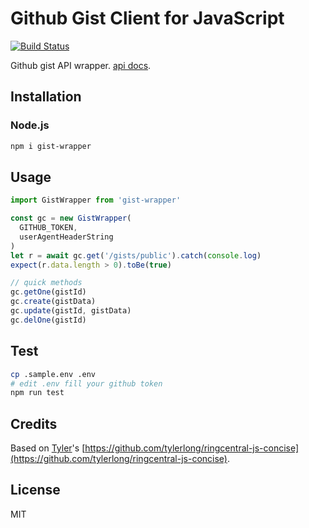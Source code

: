 # Github Gist Client for JavaScript

[![Build Status](https://travis-ci.com/zxdong262/gist-client-js.svg?branch=release)](https://travis-ci.com/zxdong262/gist-client-js)

Github gist API wrapper. [api docs](https://developer.github.com/v3/gists/).

## Installation

### Node.js

```bash
npm i gist-wrapper
```

## Usage

```js
import GistWrapper from 'gist-wrapper'

const gc = new GistWrapper(
  GITHUB_TOKEN,
  userAgentHeaderString
)
let r = await gc.get('/gists/public').catch(console.log)
expect(r.data.length > 0).toBe(true)

// quick methods
gc.getOne(gistId)
gc.create(gistData)
gc.update(gistId, gistData)
gc.delOne(gistId)
```

## Test

```bash
cp .sample.env .env
# edit .env fill your github token
npm run test
```

## Credits

Based on [Tyler](https://github.com/tylerlong)'s [https://github.com/tylerlong/ringcentral-js-concise](https://github.com/tylerlong/ringcentral-js-concise).

## License

MIT
